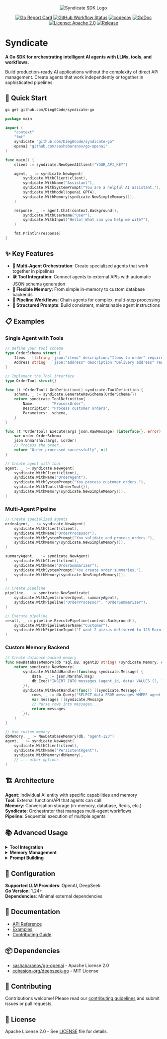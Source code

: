 <div align="center">
  <img src="https://i.imgur.com/e608zH3.png" alt="Syndicate SDK Logo"/>
  
[![Go Report Card](https://goreportcard.com/badge/github.com/Dieg0Code/syndicate-go)](https://goreportcard.com/report/github.com/Dieg0Code/syndicate-go)
[![GitHub Workflow Status](https://img.shields.io/github/actions/workflow/status/Dieg0Code/syndicate-go/ci.yml?branch=main)](https://github.com/Dieg0Code/syndicate-go/actions)
[![codecov](https://codecov.io/github/Dieg0Code/syndicate-go/graph/badge.svg?token=FXYY1S9EP4)](https://codecov.io/github/Dieg0Code/syndicate-go)
[![GoDoc](https://godoc.org/github.com/Dieg0Code/syndicate-go?status.svg)](https://pkg.go.dev/github.com/Dieg0Code/syndicate-go)
[![License: Apache 2.0](https://img.shields.io/badge/License-Apache%202.0-blue.svg)](https://opensource.org/licenses/Apache-2.0)
[![Release](https://img.shields.io/github/v/release/Dieg0Code/syndicate-go)](https://github.com/Dieg0Code/syndicate-go/releases)
</div>

# Syndicate

**A Go SDK for orchestrating intelligent AI agents with LLMs, tools, and workflows.**

Build production-ready AI applications without the complexity of direct API management. Create agents that work independently or together in sophisticated pipelines.

## 🚀 Quick Start

```bash
go get github.com/Dieg0Code/syndicate-go
```

```go
package main

import (
    "context"
    "fmt"
    syndicate "github.com/Dieg0Code/syndicate-go"
    openai "github.com/sashabaranov/go-openai"
)

func main() {
    client := syndicate.NewOpenAIClient("YOUR_API_KEY")

    agent, _ := syndicate.NewAgent(
        syndicate.WithClient(client),
        syndicate.WithName("Assistant"),
        syndicate.WithSystemPrompt("You are a helpful AI assistant."),
        syndicate.WithModel(openai.GPT4),
        syndicate.WithMemory(syndicate.NewSimpleMemory()),
    )

    response, _ := agent.Chat(context.Background(),
        syndicate.WithUserName("User"),
        syndicate.WithInput("Hello! What can you help me with?"),
    )

    fmt.Println(response)
}
```

## ✨ Key Features

- **🤖 Multi-Agent Orchestration**: Create specialized agents that work together in pipelines
- **🛠️ Tool Integration**: Connect agents to external APIs with automatic JSON schema generation
- **💾 Flexible Memory**: From simple in-memory to custom database backends
- **🔄 Pipeline Workflows**: Chain agents for complex, multi-step processing
- **📝 Structured Prompts**: Build consistent, maintainable agent instructions

## 📋 Examples

### Single Agent with Tools

```go
// Define your tool schema
type OrderSchema struct {
    Items   []string `json:"items" description:"Items to order" required:"true"`
    Address string   `json:"address" description:"Delivery address" required:"true"`
}

// Implement the Tool interface
type OrderTool struct{}

func (t *OrderTool) GetDefinition() syndicate.ToolDefinition {
    schema, _ := syndicate.GenerateRawSchema(OrderSchema{})
    return syndicate.ToolDefinition{
        Name:        "ProcessOrder",
        Description: "Process customer orders",
        Parameters:  schema,
    }
}

func (t *OrderTool) Execute(args json.RawMessage) (interface{}, error) {
    var order OrderSchema
    json.Unmarshal(args, &order)
    // Process the order...
    return "Order processed successfully", nil
}

// Create agent with tool
agent, _ := syndicate.NewAgent(
    syndicate.WithClient(client),
    syndicate.WithName("OrderAgent"),
    syndicate.WithSystemPrompt("You process customer orders."),
    syndicate.WithTools(&OrderTool{}),
    syndicate.WithMemory(syndicate.NewSimpleMemory()),
)
```

### Multi-Agent Pipeline

```go
// Create specialized agents
orderAgent, _ := syndicate.NewAgent(
    syndicate.WithClient(client),
    syndicate.WithName("OrderProcessor"),
    syndicate.WithSystemPrompt("You validate and process orders."),
    syndicate.WithMemory(syndicate.NewSimpleMemory()),
)

summaryAgent, _ := syndicate.NewAgent(
    syndicate.WithClient(client),
    syndicate.WithName("OrderSummarizer"),
    syndicate.WithSystemPrompt("You create order summaries."),
    syndicate.WithMemory(syndicate.NewSimpleMemory()),
)

// Create pipeline
pipeline, _ := syndicate.NewSyndicate(
    syndicate.WithAgents(orderAgent, summaryAgent),
    syndicate.WithPipeline("OrderProcessor", "OrderSummarizer"),
)

// Execute pipeline
result, _ := pipeline.ExecutePipeline(context.Background(),
    syndicate.WithPipelineUserName("Customer"),
    syndicate.WithPipelineInput("I want 2 pizzas delivered to 123 Main St"),
)
```

### Custom Memory Backend

```go
// Create database-backed memory
func NewDatabaseMemory(db *sql.DB, agentID string) (syndicate.Memory, error) {
    return syndicate.NewMemory(
        syndicate.WithAddHandler(func(msg syndicate.Message) {
            data, _ := json.Marshal(msg)
            db.Exec("INSERT INTO messages (agent_id, data) VALUES (?, ?)", agentID, data)
        }),
        syndicate.WithGetHandler(func() []syndicate.Message {
            rows, _ := db.Query("SELECT data FROM messages WHERE agent_id = ?", agentID)
            var messages []syndicate.Message
            // Parse rows into messages...
            return messages
        }),
    )
}

// Use custom memory
dbMemory, _ := NewDatabaseMemory(db, "agent-123")
agent, _ := syndicate.NewAgent(
    syndicate.WithClient(client),
    syndicate.WithName("PersistentAgent"),
    syndicate.WithMemory(dbMemory),
    // ... other options
)
```

## 🏗️ Architecture

**Agent**: Individual AI entity with specific capabilities and memory  
**Tool**: External function/API that agents can call  
**Memory**: Conversation storage (in-memory, database, Redis, etc.)  
**Syndicate**: Orchestrator that manages multi-agent workflows  
**Pipeline**: Sequential execution of multiple agents

## 📚 Advanced Usage

<details>
<summary><b>Tool Integration</b></summary>

Tools allow agents to interact with external systems. Implement the `Tool` interface:

```go
type Tool interface {
    GetDefinition() ToolDefinition
    Execute(args json.RawMessage) (interface{}, error)
}
```

The SDK automatically generates JSON schemas from Go structs using reflection and struct tags.

</details>

<details>
<summary><b>Memory Management</b></summary>

All memory implementations satisfy this interface:

```go
type Memory interface {
    Add(message Message)
    Get() []Message
}
```

- Use `syndicate.NewSimpleMemory()` for development
- Use `syndicate.NewMemory()` with handlers for custom backends

</details>

<details>
<summary><b>Prompt Building</b></summary>

Create structured prompts with the builder:

```go
prompt := syndicate.NewPromptBuilder().
    CreateSection("Role").
    AddText("Role", "You are a customer service agent.").
    CreateSection("Guidelines").
    AddListItem("Guidelines", "Be helpful and professional.").
    AddListItem("Guidelines", "Always ask for clarification.").
    Build()
```

</details>

## 🔧 Configuration

**Supported LLM Providers**: OpenAI, DeepSeek  
**Go Version**: 1.24+  
**Dependencies**: Minimal external dependencies

## 📖 Documentation

- [API Reference](https://pkg.go.dev/github.com/Dieg0Code/syndicate-go)
- [Examples](https://github.com/Dieg0Code/syndicate-go/tree/main/examples)
- [Contributing Guide](CONTRIBUTING.md)

## 📦 Dependencies

- [sashabaranov/go-openai](https://github.com/sashabaranov/go-openai) - Apache License 2.0
- [cohesion-org/deepseek-go](https://github.com/cohesion-org/deepseek-go) - MIT License

## 🤝 Contributing

Contributions welcome! Please read our [contributing guidelines](CONTRIBUTING.md) and submit issues or pull requests.

## 📜 License

Apache License 2.0 - See [LICENSE](LICENSE) file for details.

